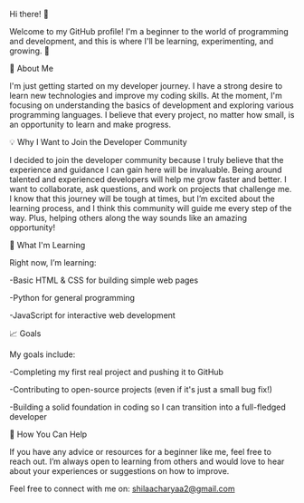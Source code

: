 Hi there! 👋

Welcome to my GitHub profile! 
I'm a beginner to the world of programming and development, and this is where I'll be learning, experimenting, and growing. 🌱

🚀 About Me

I'm just getting started on my developer journey. I have a strong desire to learn new technologies and improve my coding skills. At the moment, I'm focusing on understanding the basics of development and exploring various programming languages. I believe that every project, no matter how small, is an opportunity to learn and make progress.

💡 Why I Want to Join the Developer Community

I decided to join the developer community because I truly believe that the experience and guidance I can gain here will be invaluable. Being around talented and experienced developers will help me grow faster and better. I want to collaborate, ask questions, and work on projects that challenge me. I know that this journey will be tough at times, but I’m excited about the learning process, and I think this community will guide me every step of the way. Plus, helping others along the way sounds like an amazing opportunity!

🌱 What I'm Learning

Right now, I’m learning:

-Basic HTML & CSS for building simple web pages

-Python for general programming

-JavaScript for interactive web development


📈 Goals

My goals include:

-Completing my first real project and pushing it to GitHub

-Contributing to open-source projects (even if it's just a small bug fix!)

-Building a solid foundation in coding so I can transition into a full-fledged developer

🤝 How You Can Help

If you have any advice or resources for a beginner like me, feel free to reach out. I’m always open to learning from others and would love to hear about your experiences or suggestions on how to improve.


Feel free to connect with me on: shilaacharyaa2@gmail.com


